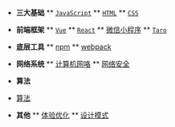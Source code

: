 * **三大基础**
** [`JavaScript`](source/JavaScript.md) 
** [`HTML`](source/html.md)
** [`CSS`](source/css.md)

* **前端框架**
** [`Vue`](source/Vue.md)
** [`React`](source/React.md)
** [微信小程序](source/微信小程序.md)
** [`Taro`](source/Taro.md)
  
* **底层工具**
** [npm](source/npm.md)
** [webpack](source/webpack.md)

* **网络系统**
** [计算机网咯](source/计算机网络.md)
** [网络安全](source/网络安全.md)


* **算法**
* [算法](source/算法.md)

* **其他**
** [体验优化](体验优化.md)
** [设计模式](source/设计模式.md)
